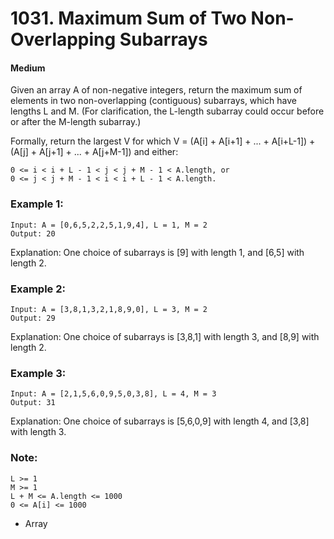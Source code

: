 # 1031. Maximum Sum of Two Non-Overlapping Subarrays
#### Medium

Given an array A of non-negative integers, return the maximum sum of elements in two non-overlapping (contiguous) subarrays, which have lengths L and M.  (For clarification, the L-length subarray could occur before or after the M-length subarray.)

Formally, return the largest V for which V = (A[i] + A[i+1] + ... + A[i+L-1]) + (A[j] + A[j+1] + ... + A[j+M-1]) and either:
```
0 <= i < i + L - 1 < j < j + M - 1 < A.length, or
0 <= j < j + M - 1 < i < i + L - 1 < A.length.
```
 

### Example 1:
```
Input: A = [0,6,5,2,2,5,1,9,4], L = 1, M = 2
Output: 20
```
Explanation: One choice of subarrays is [9] with length 1, and [6,5] with length 2.

### Example 2:

```
Input: A = [3,8,1,3,2,1,8,9,0], L = 3, M = 2
Output: 29
```
Explanation: One choice of subarrays is [3,8,1] with length 3, and [8,9] with length 2.

### Example 3:
```
Input: A = [2,1,5,6,0,9,5,0,3,8], L = 4, M = 3
Output: 31
```
Explanation: One choice of subarrays is [5,6,0,9] with length 4, and [3,8] with length 3.
 

### Note:
```
L >= 1
M >= 1
L + M <= A.length <= 1000
0 <= A[i] <= 1000
```

* Array